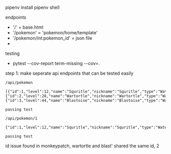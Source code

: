 pipenv install 
pipenv shell


endpoints
- '/' = base.html
- '/pokemon' = 'pokemon/home/template'
- '/pokemon/int:pokemon_id' = json file
-

testing
- pytest --cov-report term-missing --cov=.


step 1:
make seperate api endpoints that can be tested easily


```
/api/pokemon

[{"id":1,"level":12,"name":"Squritle","nickname":"Squritle","type":"Water"},{"id":2,"level":28,"name":"Wartortle","nickname":"Wartortle","type":"Water"},{"id":3,"level":44,"name":"Blastoise","nickname":"Blastoise","type":"Water"}]

passing test
```

```
/api/pokemon/1

{"id":1,"level":12,"name":"Squritle","nickname":"Squritle","type":"Water"}

passing test
```


id issue found in monkeypatch, wartortle and blast' shared the same id, 2